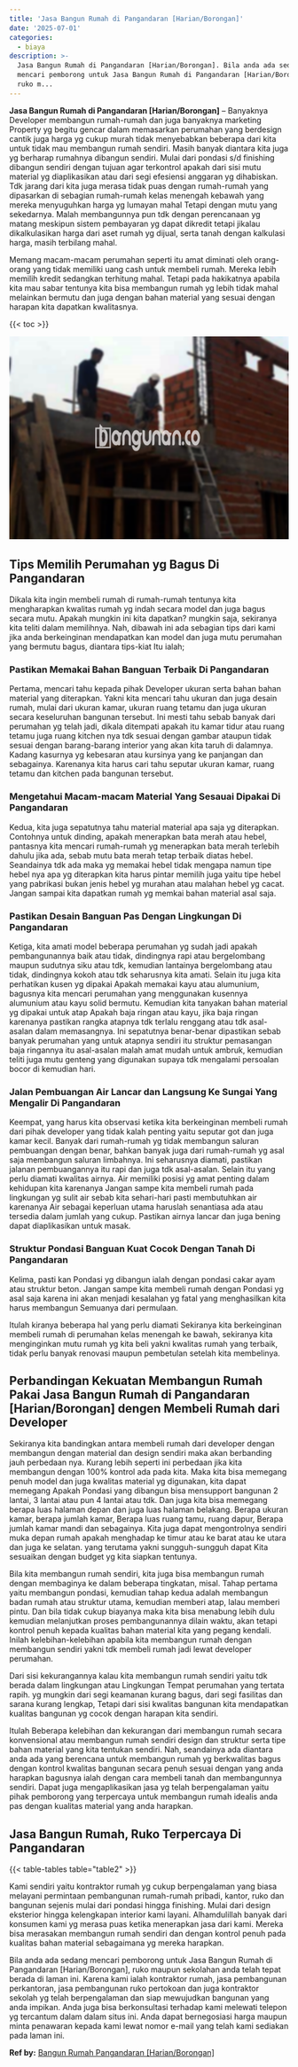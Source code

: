```yaml
---
title: 'Jasa Bangun Rumah di Pangandaran [Harian/Borongan]'
date: '2025-07-01'
categories:
  - biaya
description: >-
  Jasa Bangun Rumah di Pangandaran [Harian/Borongan]. Bila anda ada sedang
  mencari pemborong untuk Jasa Bangun Rumah di Pangandaran [Harian/Borongan],
  ruko m...
---
```


**Jasa Bangun Rumah di Pangandaran \[Harian/Borongan\]** – Banyaknya Developer membangun rumah-rumah dan juga banyaknya marketing Property yg begitu gencar dalam memasarkan perumahan yang berdesign cantik juga harga yg cukup murah tidak menyebabkan beberapa dari kita untuk tidak mau membangun rumah sendiri. Masih banyak diantara kita juga yg berharap rumahnya dibangun sendiri. Mulai dari pondasi s/d finishing dibangun sendiri dengan tujuan agar terkontrol apakah dari sisi mutu material yg diaplikasikan atau dari segi efesiensi anggaran yg dihabiskan. Tdk jarang dari kita juga merasa tidak puas dengan rumah-rumah yang dipasarkan di sebagian rumah-rumah kelas menengah kebawah yang mereka menyuguhkan harga yg lumayan mahal Tetapi dengan mutu yang sekedarnya. Malah membangunnya pun tdk dengan perencanaan yg matang meskipun sistem pembayaran yg dapat dikredit tetapi jikalau dikalkulasikan harga dari aset rumah yg dijual, serta tanah dengan kalkulasi harga, masih terbilang mahal.

Memang macam-macam perumahan seperti itu amat diminati oleh orang-orang yang tidak memiliki uang cash untuk membeli rumah. Mereka lebih memilih kredit sedangkan terhitung mahal. Tetapi pada hakikatnya apabila kita mau sabar tentunya kita bisa membangun rumah yg lebih tidak mahal melainkan bermutu dan juga dengan bahan material yang sesuai dengan harapan kita dapatkan kwalitasnya.

{{< toc >}}

![Jasa Bangun Rumah di Pangandaran [Harian/Borongan]](/images/borong-bangunan-28.png)

## Tips Memilih Perumahan yg Bagus Di Pangandaran

Dikala kita ingin membeli rumah di rumah-rumah tentunya kita mengharapkan kwalitas rumah yg indah secara model dan juga bagus secara mutu. Apakah mungkin ini kita dapatkan? mungkin saja, sekiranya kita teliti dalam memilihnya. Nah, dibawah ini ada sebagian tips dari kami jika anda berkeinginan mendapatkan kan model dan juga mutu perumahan yang bermutu bagus, diantara tips-kiat Itu ialah;

### Pastikan Memakai Bahan Banguan Terbaik Di Pangandaran

Pertama, mencari tahu kepada pihak Developer ukuran serta bahan bahan material yang diterapkan. Yakni kita mencari tahu ukuran dan juga desain rumah, mulai dari ukuran kamar, ukuran ruang tetamu dan juga ukuran secara keseluruhan bangunan tersebut. Ini mesti tahu sebab banyak dari perumahan yg telah jadi, dikala ditempati apakah itu kamar tidur atau ruang tetamu juga ruang kitchen nya tdk sesuai dengan gambar ataupun tidak sesuai dengan barang-barang interior yang akan kita taruh di dalamnya. Kadang kasurnya yg kebesaran atau kursinya yang ke panjangan dan sebagainya. Karenanya kita harus cari tahu seputar ukuran kamar, ruang tetamu dan kitchen pada bangunan tersebut.

### Mengetahui Macam-macam Material Yang Sesauai Dipakai Di Pangandaran

Kedua, kita juga sepatutnya tahu material material apa saja yg diterapkan. Contohnya untuk dinding, apakah menerapkan bata merah atau hebel, pantasnya kita mencari rumah-rumah yg menerapkan bata merah terlebih dahulu jika ada, sebab mutu bata merah tetap terbaik diatas hebel. Seandainya tdk ada maka yg memakai hebel tidak mengapa namun tipe hebel nya apa yg diterapkan kita harus pintar memilih juga yaitu tipe hebel yang pabrikasi bukan jenis hebel yg murahan atau malahan hebel yg cacat. Jangan sampai kita dapatkan rumah yg memkai bahan material asal saja.

### Pastikan Desain Banguan Pas Dengan Lingkungan Di Pangandaran

Ketiga, kita amati model beberapa perumahan yg sudah jadi apakah pembangunannya baik atau tidak, dindingnya rapi atau bergelombang maupun sudutnya siku atau tdk, kemudian lantainya bergelombang atau tidak, dindingnya kokoh atau tdk seharusnya kita amati. Selain itu juga kita perhatikan kusen yg dipakai Apakah memakai kayu atau alumunium, bagusnya kita mencari perumahan yang menggunakan kusennya alumunium atau kayu solid bermutu. Kemudian kita tanyakan bahan material yg dipakai untuk atap Apakah baja ringan atau kayu, jika baja ringan karenanya pastikan rangka atapnya tdk terlalu renggang atau tdk asal-asalan dalam memasangnya. Ini sepatutnya benar-benar dipastikan sebab banyak perumahan yang untuk atapnya sendiri itu struktur pemasangan baja ringannya itu asal-asalan malah amat mudah untuk ambruk, kemudian teliti juga mutu genteng yang digunakan supaya tdk mengalami persoalan bocor di kemudian hari.

### Jalan Pembuangan Air Lancar dan Langsung Ke Sungai Yang Mengalir Di Pangandaran

Keempat, yang harus kita observasi ketika kita berkeinginan membeli rumah dari pihak developer yang tidak kalah penting yaitu seputar got dan juga kamar kecil. Banyak dari rumah-rumah yg tidak membangun saluran pembuangan dengan benar, bahkan banyak juga dari rumah-rumah yg asal saja membangun saluran limbahnya. Ini seharusnya diamati, pastikan jalanan pembuangannya itu rapi dan juga tdk asal-asalan. Selain itu yang perlu diamati kwalitas airnya. Air memiliki posisi yg amat penting dalam kehidupan kita karenanya Jangan sampe kita membeli rumah pada lingkungan yg sulit air sebab kita sehari-hari pasti membutuhkan air karenanya Air sebagai keperluan utama haruslah senantiasa ada atau tersedia dalam jumlah yang cukup. Pastikan airnya lancar dan juga bening dapat diaplikasikan untuk masak.

### Struktur Pondasi Banguan Kuat Cocok Dengan Tanah Di Pangandaran

Kelima, pasti kan Pondasi yg dibangun ialah dengan pondasi cakar ayam atau struktur beton. Jangan sampe kita membeli rumah dengan Pondasi yg asal saja karena ini akan menjadi kesalahan yg fatal yang menghasilkan kita harus membangun Semuanya dari permulaan.

Itulah kiranya beberapa hal yang perlu diamati Sekiranya kita berkeinginan membeli rumah di perumahan kelas menengah ke bawah, sekiranya kita menginginkan mutu rumah yg kita beli yakni kwalitas rumah yang terbaik, tidak perlu banyak renovasi maupun pembetulan setelah kita membelinya.

## Perbandingan Kekuatan Membangun Rumah Pakai Jasa Bangun Rumah di Pangandaran \[Harian/Borongan\] dengen Membeli Rumah dari Developer

Sekiranya kita bandingkan antara membeli rumah dari developer dengan membangun dengan material dan design sendiri maka akan berbanding jauh perbedaan nya. Kurang lebih seperti ini perbedaan jika kita membangun dengan 100% kontrol ada pada kita. Maka kita bisa memegang penuh model dan juga kwalitas material yg digunakan, kita dapat memegang Apakah Pondasi yang dibangun bisa mensupport bangunan 2 lantai, 3 lantai atau pun 4 lantai atau tdk. Dan juga kita bisa memegang berapa luas halaman depan dan juga luas halaman belakang. Berapa ukuran kamar, berapa jumlah kamar, Berapa luas ruang tamu, ruang dapur, Berapa jumlah kamar mandi dan sebagainya. Kita juga dapat mengontrolnya sendiri muka depan rumah apakah menghadap ke timur atau ke barat atau ke utara dan juga ke selatan. yang terutama yakni sungguh-sungguh dapat Kita sesuaikan dengan budget yg kita siapkan tentunya.

Bila kita membangun rumah sendiri, kita juga bisa membangun rumah dengan membaginya ke dalam beberapa tingkatan, misal. Tahap pertama yaitu membangun pondasi, kemudian tahap kedua adalah membangun badan rumah atau struktur utama, kemudian memberi atap, lalau memberi pintu. Dan bila tidak cukup biayanya maka kita bisa menabung lebih dulu kemudian melanjutkan proses pembangunannya dilain waktu, akan tetapi kontrol penuh kepada kualitas bahan material kita yang pegang kendali. Inilah kelebihan-kelebihan apabila kita membangun rumah dengan membangun sendiri yakni tdk membeli rumah jadi lewat developer perumahan.

Dari sisi kekurangannya kalau kita membangun rumah sendiri yaitu tdk berada dalam lingkungan atau Lingkungan Tempat perumahan yang tertata rapih. yg mungkin dari segi keamanan kurang bagus, dari segi fasilitas dan sarana kurang lengkap, Tetapi dari sisi kwalitas bangunan kita mendapatkan kualitas bangunan yg cocok dengan harapan kita sendiri.

Itulah Beberapa kelebihan dan kekurangan dari membangun rumah secara konvensional atau membangun rumah sendiri design dan struktur serta tipe bahan material yang kita tentukan sendiri. Nah, seandainya ada diantara anda ada yang berencana untuk membangun rumah yg berkwalitas bagus dengan kontrol kwalitas bangunan secara penuh sesuai dengan yang anda harapkan bagusnya ialah dengan cara membeli tanah dan membangunnya sendiri. Dapat juga mengaplikasikan jasa yg telah berpengalaman yaitu pihak pemborong yang terpercaya untuk membangun rumah idealis anda pas dengan kualitas material yang anda harapkan.

## Jasa Bangun Rumah, Ruko Terpercaya Di Pangandaran

{{< table-tables table="table2" >}}

Kami sendiri yaitu kontraktor rumah yg cukup berpengalaman yang biasa melayani permintaan pembangunan rumah-rumah pribadi, kantor, ruko dan bangunan sejenis mulai dari pondasi hingga finishing. Mulai dari design eksterior hingga kelengkapan interior kami layani. Alhamdulillah banyak dari konsumen kami yg merasa puas ketika menerapkan jasa dari kami. Mereka bisa merasakan membangun rumah sendiri dan dengan kontrol penuh pada kualitas bahan material sebagaimana yg mereka harapkan.

Bila anda ada sedang mencari pemborong untuk Jasa Bangun Rumah di Pangandaran \[Harian/Borongan\], ruko maupun sekolahan anda telah tepat berada di laman ini. Karena kami ialah kontraktor rumah, jasa pembangunan perkantoran, jasa pembangunan ruko pertokoan dan juga kontraktor sekolah yg telah berpengalaman dan siap mewujudkan bangunan yang anda impikan. Anda juga bisa berkonsultasi terhadap kami melewati telepon yg tercantum dalam dalam situs ini. Anda dapat bernegosiasi harga maupun minta penawaran kepada kami lewat nomor e-mail yang telah kami sediakan pada laman ini.

**Ref by:** [Bangun Rumah Pangandaran [Harian/Borongan]](https://id.wikipedia.org/wiki/Bangun)
